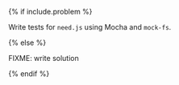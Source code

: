 {% if include.problem %}

Write tests for `need.js` using Mocha and `mock-fs`.

{% else %}

FIXME: write solution

{% endif %}
